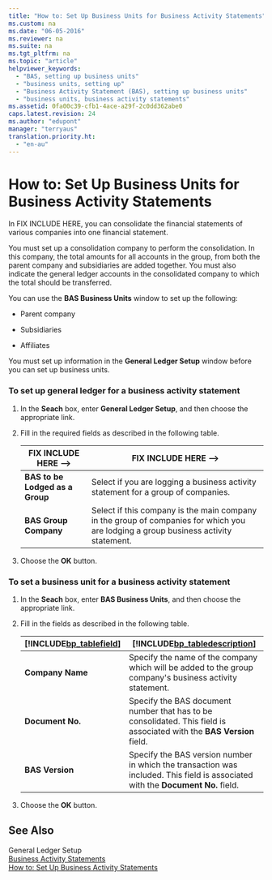 ```yaml
---
title: "How to: Set Up Business Units for Business Activity Statements"
ms.custom: na
ms.date: "06-05-2016"
ms.reviewer: na
ms.suite: na
ms.tgt_pltfrm: na
ms.topic: "article"
helpviewer_keywords: 
  - "BAS, setting up business units"
  - "business units, setting up"
  - "Business Activity Statement (BAS), setting up business units"
  - "business units, business activity statements"
ms.assetid: 0fa00c39-cfb1-4ace-a29f-2c0dd362abe0
caps.latest.revision: 24
ms.author: "edupont"
manager: "terryaus"
translation.priority.ht: 
  - "en-au"
---
```

# How to: Set Up Business Units for Business Activity Statements
In FIX INCLUDE HERE<!--[!INCLUDE[navnow](../../ApplicationDesign/includes/navnow_md.md)] -->, you can consolidate the financial statements of various companies into one financial statement.  
  
 You must set up a consolidation company to perform the consolidation. In this company, the total amounts for all accounts in the group, from both the parent company and subsidiaries are added together. You must also indicate the general ledger accounts in the consolidated company to which the total should be transferred.  
  
 You can use the **BAS Business Units** window to set up the following:  
  
-   Parent company  
  
-   Subsidiaries  
  
-   Affiliates  
  
 You must set up information in the **General Ledger Setup** window before you can set up business units.  
  
### To set up general ledger for a business activity statement  
  
1.  In the **Seach** box, enter **General Ledger Setup**, and then choose the appropriate link.  
  
2.  Fill in the required fields as described in the following table.  
  
    |FIX INCLUDE HERE<!--FIX INCLUDE HERE<!--[!INCLUDE[bp_tablefield](../../ApplicationDesign/includes/bp_tablefield_md.md)] --> -->|FIX INCLUDE HERE<!--FIX INCLUDE HERE<!--[!INCLUDE[bp_tabledescription](../../ApplicationDesign/includes/bp_tabledescription_md.md)] --> -->|  
    |---------------------------------|---------------------------------------|  
    |**BAS to be Lodged as a Group**|Select if you are logging a business activity statement for a group of companies.|  
    |**BAS Group Company**|Select if this company is the main company in the group of companies for which you are lodging a group business activity statement.|  
  
3.  Choose the **OK** button.  
  
### To set a business unit for a business activity statement  
  
1.  In the **Seach** box, enter **BAS Business Units**, and then choose the appropriate link.  
  
2.  Fill in the fields as described in the following table.  
  
    |[!INCLUDE[bp_tablefield](../../ApplicationDesign/includes/bp_tablefield_md.md)]|[!INCLUDE[bp_tabledescription](../../ApplicationDesign/includes/bp_tabledescription_md.md)]|  
    |---------------------------------|---------------------------------------|  
    |**Company Name**|Specify the name of the company which will be added to the group company's business activity statement.|  
    |**Document No.**|Specify the BAS document number that has to be consolidated. This field is associated with the **BAS Version** field.|  
    |**BAS Version**|Specify the BAS version number in which the transaction was included. This field is associated with the **Document No.** field.|  
  
3.  Choose the **OK** button.  
  
## See Also  
 General Ledger Setup   
 [Business Activity Statements](../../LocalFunctionalityForMicrosoftDynamicsNav2016/Australia/business-activity-statements.md)   
 [How to: Set Up Business Activity Statements](../../LocalFunctionalityForMicrosoftDynamicsNav2016/Australia/how-to-set-up-business-activity-statements.md)